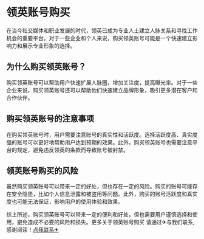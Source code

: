 # 领英账号购买

在当今社交媒体和职业发展的时代，领英已成为专业人士建立人脉关系和寻找工作机会的重要平台。对于一些企业和个人来说，购买领英账号可能是一个快速建立影响力和展示专业形象的选择。

## 为什么购买领英账号？

购买领英账号可以帮助用户快速扩展人脉圈，增加关注度，提高曝光率。对于一些企业来说，购买领英账号还可以帮助他们快速建立品牌形象，吸引更多潜在客户和合作伙伴。

## 购买领英账号的注意事项

在购买领英账号时，用户需要注意账号的真实性和活跃度。选择活跃度高、真实度强的账号可以更好地帮助用户达到预期的效果。此外，购买领英账号也需要注意平台的规定，避免违反领英的条款而导致账号被封禁。

## 领英账号购买的风险

虽然购买领英账号可以带来一定的好处，但也存在一定的风险。购买的账号可能存在安全隐患，比如个人信息泄露和被盗用等问题。此外，购买的账号活跃度和真实度也可能无法保证，影响用户的使用体验和效果。

综上所述，购买领英账号可以带来一定的便利和好处，但也需要用户谨慎选择和使用，避免造成不必要的风险和损失。更多关于领英账号购买 请通过✈与我们联系,感谢阅读！[点我联系✈](https://ai.k02.cc)